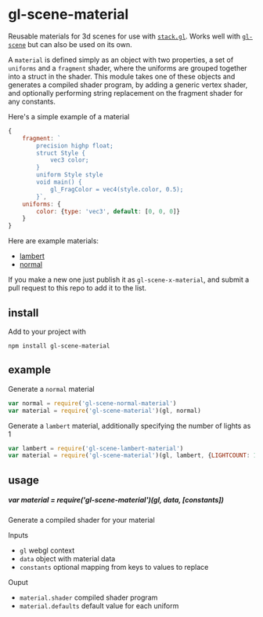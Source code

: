 # gl-scene-material

Reusable materials for 3d scenes for use with [`stack.gl`](http://stack.gl). Works well with [`gl-scene`](https://github.com/freeman-lab/gl-scene) but can also be used on its own.

A `material` is defined simply as an object with two properties, a set of `uniforms` and a `fragment` shader, where the uniforms are grouped together into a struct in the shader. This module takes one of these objects and generates a compiled shader program, by adding a generic vertex shader, and optionally performing string replacement on the fragment shader for any constants.

Here's a simple example of a material

```javascript
{
	fragment: `
		precision highp float;
		struct Style {
			vec3 color;
		}
		uniform Style style
		void main() {
	  		gl_FragColor = vec4(style.color, 0.5);
		}`,
	uniforms: {
		color: {type: 'vec3', default: [0, 0, 0]}
	}
}
```

Here are example materials:
- [lambert](https://github.com/freeman-lab/gl-scene-lambert-material)
- [normal](https://github.com/freeman-lab/gl-scene-normal-material)

If you make a new one just publish it as `gl-scene-x-material`, and submit a pull request to this repo to add it to the list.

## install

Add to your project with
```
npm install gl-scene-material
```

## example 

Generate a `normal` material 

```javascript
var normal = require('gl-scene-normal-material')
var material = require('gl-scene-material')(gl, normal)
```

Generate a `lambert` material, additionally specifying the number of lights as 1

```javascript
var lambert = require('gl-scene-lambert-material')
var material = require('gl-scene-material')(gl, lambert, {LIGHTCOUNT: 1})
```

## usage

##### var material = require('gl-scene-material')(gl, data, [constants])

Generate a compiled shader for your material 

Inputs
- `gl` webgl context
- `data` object with material data
- `constants` optional mapping from keys to values to replace

Ouput
- `material.shader` compiled shader program
- `material.defaults` default value for each uniform